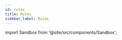 ```yaml
---
id: rules
title: Rules
sidebar_label: Rules
---
```


import Sandbox from '@site/src/components/Sandbox';
